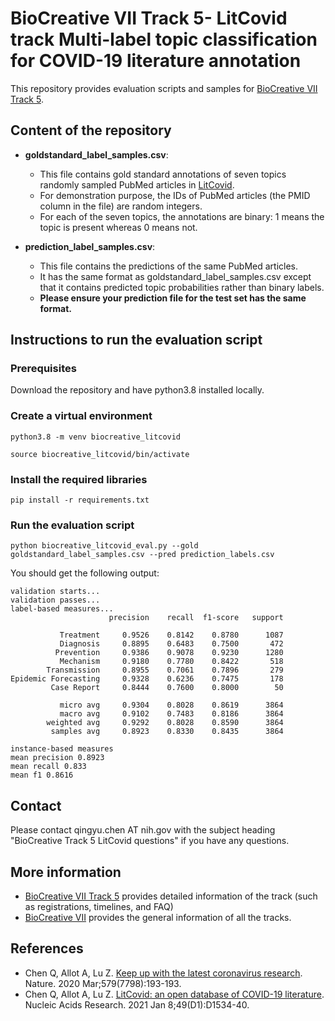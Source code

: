 # BioCreative VII Track 5- LitCovid track Multi-label topic classification for COVID-19 literature annotation
This repository provides evaluation scripts and samples for [BioCreative VII Track 5](https://biocreative.bioinformatics.udel.edu/tasks/biocreative-vii/track-5/). 
## Content of the repository
- **goldstandard_label_samples.csv**: 

  - This file contains gold standard annotations of seven topics randomly sampled PubMed articles in [LitCovid](https://www.ncbi.nlm.nih.gov/research/coronavirus/).
  - For demonstration purpose, the IDs of PubMed articles (the PMID column in the file) are random integers.
  - For each of the seven topics, the annotations are binary: 1 means the topic is present whereas 0 means not.
  
- **prediction_label_samples.csv**:

  - This file contains the predictions of the same PubMed articles.
  - It has the same format as goldstandard_label_samples.csv except that it contains predicted topic probabilities rather than binary labels.
  - **Please ensure your prediction file for the test set has the same format.**

## Instructions to run the evaluation script
### Prerequisites
Download the repository and have python3.8 installed locally.

### Create a virtual environment
```
python3.8 -m venv biocreative_litcovid

source biocreative_litcovid/bin/activate 
```
### Install the required libraries
```
pip install -r requirements.txt
```
### Run the evaluation script
```
python biocreative_litcovid_eval.py --gold goldstandard_label_samples.csv --pred prediction_labels.csv
```

You should get the following output:

```
validation starts...
validation passes...
label-based measures...
                      precision    recall  f1-score   support

           Treatment     0.9526    0.8142    0.8780      1087
           Diagnosis     0.8895    0.6483    0.7500       472
          Prevention     0.9386    0.9078    0.9230      1280
           Mechanism     0.9180    0.7780    0.8422       518
        Transmission     0.8955    0.7061    0.7896       279
Epidemic Forecasting     0.9328    0.6236    0.7475       178
         Case Report     0.8444    0.7600    0.8000        50

           micro avg     0.9304    0.8028    0.8619      3864
           macro avg     0.9102    0.7483    0.8186      3864
        weighted avg     0.9292    0.8028    0.8590      3864
         samples avg     0.8923    0.8330    0.8435      3864

instance-based measures
mean precision 0.8923
mean recall 0.833
mean f1 0.8616
```
## Contact
Please contact qingyu.chen AT nih.gov with the subject heading "BioCreative Track 5 LitCovid questions" if you have any questions.

## More information
- [BioCreative VII Track 5](https://biocreative.bioinformatics.udel.edu/tasks/biocreative-vii/track-5/) provides detailed information of the track (such as registrations, timelines, and FAQ)
- [BioCreative VII](https://biocreative.bioinformatics.udel.edu/tasks/biocreative-vii/) provides the general information of all the tracks.

## References
- Chen Q, Allot A, Lu Z. [Keep up with the latest coronavirus research](https://www.nature.com/articles/d41586-020-00694-1). Nature. 2020 Mar;579(7798):193-193.
- Chen Q, Allot A, Lu Z. [LitCovid: an open database of COVID-19 literature](https://academic.oup.com/nar/advance-article/doi/10.1093/nar/gkaa952/5964074). Nucleic Acids Research. 2021 Jan 8;49(D1):D1534-40.
